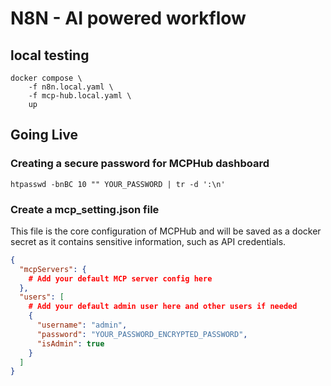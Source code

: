 # N8N - AI powered workflow

## local testing

```
docker compose \
    -f n8n.local.yaml \
    -f mcp-hub.local.yaml \
    up
```

## Going Live


### Creating a secure password for MCPHub dashboard

```
htpasswd -bnBC 10 "" YOUR_PASSWORD | tr -d ':\n'
```

### Create a mcp_setting.json file

This file is the core configuration of MCPHub and will be saved as a docker secret as it contains sensitive information, such as API credentials.

```json
{
  "mcpServers": {
    # Add your default MCP server config here
  },
  "users": [
    # Add your default admin user here and other users if needed
    {
      "username": "admin",
      "password": "YOUR_PASSWORD_ENCRYPTED_PASSWORD",
      "isAdmin": true
    }
  ]
}
```